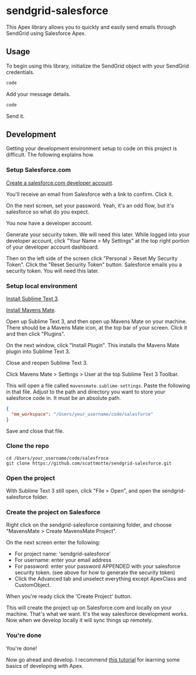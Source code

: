 # sendgrid-salesforce

This Apex library allows you to quickly and easily send emails through SendGrid using Salesforce Apex.

## Usage

To begin using this library, initialize the SendGrid object with your SendGrid credentials.

```java
code
```

Add your message details.

```java
code
```

Send it.

## Development

Getting your development environment setup to code on this project is difficult. The following explains how.

### Setup Salesforce.com

[Create a salesforce.com developer account](https://developer.salesforce.com/signup).

You'll receive an email from Salesforce with a link to confirm. Click it.

On the next screen, set your password. Yeah, it's an odd flow, but it's salesforce so what do you expect.

You now have a developer account.

Generate your security token. We will need this later. While logged into your developer account, click "Your Name > My Settings" at the top right portion of your developer account dashboard.

Then on the left side of the screen click "Personal > Reset My Security Token". Click the "Reset Security Token" button. Salesforce emails you a security token. You will need this later.

### Setup local environment

[Install Sublime Text 3](http://www.sublimetext.com/3).

[Install Mavens Mate](http://mavensmate.com/).

Open up Sublime Text 3, and then open up Mavens Mate on your machine. There should be a Mavens Mate icon, at the top bar of your screen. Click it and then click "Plugins".

On the next window, click "Install Plugin". This installs the Mavens Mate plugin into Sublime Text 3.

Close and reopen Sublime Text 3.

Click Mavens Mate > Settings > User at the top Sublime Text 3 Toolbar.

This will open a file called `mavensmate.sublime-settings`. Paste the following in that file. Adjust to the path and directory you want to store your salesforce code in. It must be an absolute path.

```json
{
  "mm_workspace": "/Users/your_username/code/salesforce"
}
```

Save and close that file.

### Clone the repo

```
cd /Users/your_username/code/salesfroce
git clone https://github.com/scottmotte/sendgrid-salesforce.git
```
### Open the project

With Sublime Text 3 still open, click "File > Open", and open the sendgrid-salesforce folder.

### Create the project on Salesforce

Right click on the sendgrid-salesforce containing folder, and choose "MavensMate > Create MavensMate Project".

On the next screen enter the following:

* For project name: 'sendgrid-salesforce' 
* For username: enter your email address
* For password: enter your password APPENDED with your salesforce security token. (see above for how to generate the security token) 
* Click the Advanced tab and unselect everything except ApexClass and CustomObject.

When you're ready click the 'Create Project' button.

This will create the project up on Salesforce.com and locally on your machine. That's what we want. It's the way salesforce development works. Now when we develop locally it will sync things up remotely.

### You're done

You're done!

Now go ahead and develop. I recommend [this tutorial](https://github.com/scottmotte/apex-hello-world) for learning some basics of developing with Apex.


